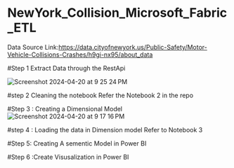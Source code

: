 # NewYork_Collision_Microsoft_Fabric_ETL




Data Source Link:https://data.cityofnewyork.us/Public-Safety/Motor-Vehicle-Collisions-Crashes/h9gi-nx95/about_data

#Step 1
Extract Data through the RestApi

![Screenshot 2024-04-20 at 9 25 24 PM](https://github.com/RaunakSMatharu/NewYork_Collision_Microsoft_Fabric_ETL/assets/114725836/7e0d3ec3-02ab-4c72-b608-a388e4ebdaa4)


#step 2
Cleaning the notebook Refer the Notebook 2 in the repo

#Step 3 : Creating a Dimensional Model 
![Screenshot 2024-04-20 at 9 17 16 PM](https://github.com/RaunakSMatharu/NewYork_Collision_Microsoft_Fabric_ETL/assets/114725836/37bd3372-ed00-46c9-aebe-1466936b2388)


#step 4 : Loading the data in Dimension model
Refer to Notebook 3  

#Step 5: Creating A sementic Model in Power BI


#Step 6 :Create Visusalization in Power BI
